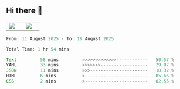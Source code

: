 ## Hi there 👋

<p align="center">
  <table align="center">
  <tr border="none">
  <td width="35%" align="center">
    <img  align="center"  src="http://github-profile-summary-cards.vercel.app/api/cards/stats?username=ricepunk&theme=github_dark" />
  </td>
    
  <td width="65%" align="center">
    <img  align="center"  src="http://github-profile-summary-cards.vercel.app/api/cards/profile-details?username=ricepunk&theme=github_dark" />
  </td>
  </tr>
  </table>
</p>

<!--START_SECTION:waka-->

```typescript
From: 11 August 2025 - To: 18 August 2025

Total Time: 1 hr 54 mins

Text         58 mins         >>>>>>>>>>>>>------------   50.57 %
YAML         33 mins         >>>>>>>------------------   29.07 %
JSON         11 mins         >>>----------------------   10.32 %
HTML         6 mins          >------------------------   05.66 %
CSS          2 mins          >------------------------   02.55 %
```

<!--END_SECTION:waka-->

